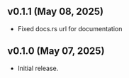 ## v0.1.1 (May 08, 2025)

- Fixed docs.rs url for documentation 

## v0.1.0 (May 07, 2025)

- Initial release.
